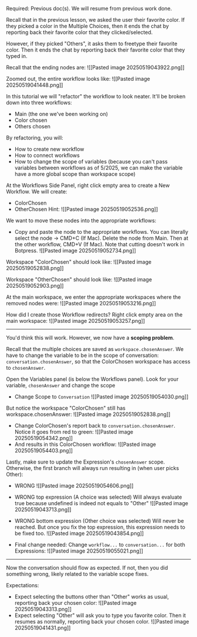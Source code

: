 Required: Previous doc(s). We will resume from previous work done.

Recall that in the previous lesson, we asked the user their favorite color. If they picked a color in the Multiple Choices, then it ends the chat by reporting back their favorite color that they clicked/selected.

However, if they picked "Others", it asks them to freetype their favorite color. Then it ends the chat by reporting back their favorite color that they typed in.

Recall that the ending nodes are:
![[Pasted image 20250519043922.png]]

Zoomed out, the entire workflow looks like:
![[Pasted image 20250519041448.png]]

In this tutorial we will "refactor" the workflow to look neater. It'll be broken down into three workflows:
- Main (the one we've been working on)
- Color chosen
- Others chosen

By refactoring, you will:
- How to create new workflow
- How to connect workflows
- How to change the scope of variables (because you can't pass variables between workflows as of 5/2025, we can make the variable have a more global scope than workspace scope)

At the Workflows Side Panel, right click empty area to create a New Workflow. We will create:
- ColorChosen
- OtherChosen
  Hint:
  ![[Pasted image 20250519052536.png]]


We want to move these nodes into the appropriate workflows:
- Copy and paste the node to the appropriate workflows. You can literally select the node → CMD+C (If Mac). Delete the node from Main. Then at the other workflow, CMD+V (If Mac). Note that cutting doesn't work in Botpress.
![[Pasted image 20250519052734.png]]


Workspace "ColorChosen" should look like:
![[Pasted image 20250519052838.png]]

Workspace "OtherChosen" should look like:
![[Pasted image 20250519052903.png]]

At the main workspace, we enter the appropriate workspaces where the removed nodes were:
![[Pasted image 20250519053216.png]]

How did I create those Workflow redirects? Right click empty area on the main workspace:
![[Pasted image 20250519053257.png]]

---

You'd think this will work. However, we now have a **scoping problem**.

Recall that the multiple choices are saved as `workspace.chosenAnswer`. We have to change the variable to be in the scope of conversation: `conversation.chosenAnswer`, so that the ColorChosen workspace has access to `chosenAnswer`.

Open the Variables panel (is below the Workflows panel). Look for your variable, `chosenAnswer` and change the scope
- Change Scope to `Conversation`
![[Pasted image 20250519054030.png]]


But notice the workspace "ColorChosen" still has workspace.chosenAnswer:
![[Pasted image 20250519052838.png]]

- Change ColorChosen's report back to `conversation.chosenAnswer`. Notice it goes from red to green:
  ![[Pasted image 20250519054342.png]]
- And results in this ColorChosen workflow:
  ![[Pasted image 20250519054403.png]]

Lastly, make sure to update the Expression's `chosenAnswer` scope. Otherwise, the first branch will always run resulting in (when user picks Other):
- WRONG
  ![[Pasted image 20250519054606.png]]


- WRONG top expression (A choice was selected)
  Will always evaluate true because undefined is indeed not equals to "Other"
![[Pasted image 20250519043713.png]]

- WRONG bottom expression (Other choice was selected)
  Will never be reached. But once you fix the top expression, this expression needs to be fixed too.
  ![[Pasted image 20250519043854.png]]

- Final change needed:
  Change `workflow...` to `conversation...` for both Expressions:
  ![[Pasted image 20250519055021.png]]

---

Now the conversation should flow as expected. If not, then you did something wrong, likely related to the variable scope fixes.

Expectations:
- Expect selecting the buttons other than "Other" works as usual, reporting back your chosen color:
  ![[Pasted image 20250519043313.png]]
- Expect selecting "Other" will ask you to type you favorite color. Then it resumes as normally, reporting back your chosen color.
  ![[Pasted image 20250519041431.png]]
